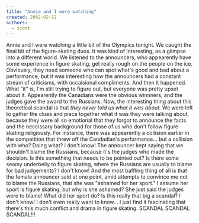 ```yaml
---
title: "Annie and I were watching"
created: 2002-02-12
authors: 
  - scott
---
```


Annie and I were watching a little bit of the Olympics tonight. We caught the final bit of the figure-skating duos. It was kind of interesting, as a glimpse into a different world. We listened to the announcers, who appearently have some experience in figure skating, get really rough on the people on the ice. Obviously, they need someone who can spot what's good and bad about a performance, but it was interesting how the announcers had a constant stream of criticisms, with occaisional compliments. And then it happened. What "it" is, I'm still trying to figure out, but everyone was pretty upset about it. Appearently the Canadians were the obvious winnners, and the judges gave the award to the Russians. Now, the interesting thing about this theoretical scandal is that _they never told us what it was about_. We were left to gather the clues and piece together what it was they were talking about, because they were all so emotional that they forgot to announce the facts and the neccissary background for those of us who don't follow figure skating religiously. For instance, there was appearently a collision earlier in the competition that threw off the Candadian's performance... but a collision with who? Doing what? I don't know! The announcer kept saying that we shouldn't blame the Russians, because it's the judges who made the decision. Is this something that needs to be pointed out? Is there some seamy underbelly to figure skating, where the Russians are usually to blame for bad judgements? I don't know! And the most baffling thing of all is that the female announcer said at one point, amid attempts to convince me not to blame the Russians, that she was "ashamed for her sport." I assume her sport is figure skating, but why is she ashamed? She just said the judges were to blame! What did her sport do? Is this really that big a scandal? I don't know! I don't even really want to know... I just find it fascinating that there's this much conflict and drama in figure skating. SCANDAL SCANDAL SCANDAL!!!
